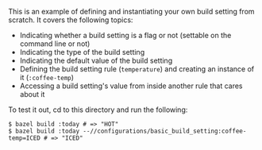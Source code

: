 This is an example of defining and instantiating your own build setting from scratch. It covers the following topics:
- Indicating whether a build setting is a flag or not (settable on the command line or not)
- Indicating the type of the build setting
- Indicating the default value of the build setting
- Defining the build setting rule (`temperature`) and creating an instance of it (`:coffee-temp`)
- Accessing a build setting's value from inside another rule that cares about it

To test it out, cd to this directory and run the following:
```
$ bazel build :today # => "HOT"
$ bazel build :today --//configurations/basic_build_setting:coffee-temp=ICED # => "ICED"
```
